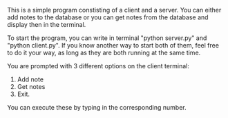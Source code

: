 This is a simple program constisting of a client and a server. You can either add notes to the database
or you can get notes from the database and display then in the terminal. 

To start the program, you can write in terminal "python server.py" and "python client.py".
If you know another way to start both of them, feel free to do it your way, as long as they
are both running at the same time.

You are prompted with 3 different options on the client terminal:
1. Add note
2. Get notes
3. Exit.

You can execute these by typing in the corresponding number.